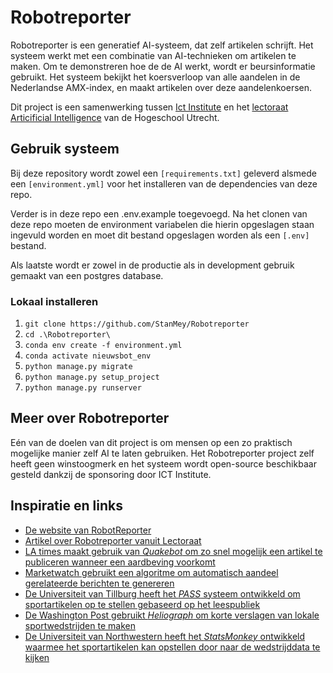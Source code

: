 # Robotreporter
Robotreporter is een generatief AI-systeem, dat zelf artikelen schrijft. Het systeem werkt met een combinatie van AI-technieken om artikelen te maken. Om te demonstreren hoe de de AI werkt, wordt er beursinformatie gebruikt. Het systeem bekijkt het koersverloop van alle aandelen in de Nederlandse AMX-index, en maakt artikelen over deze aandelenkoersen. 

Dit project is een samenwerking tussen [Ict Institute](https://ictinstitute.nl/ "Home ICT Institute") en het [lectoraat Articificial Intelligence](https://www.hu.nl/onderzoek/artificial-intelligence "Home lectoraat") van de Hogeschool Utrecht.

## Gebruik systeem
Bij deze repository wordt zowel een `[requirements.txt]` geleverd alsmede een `[environment.yml]` voor het installeren van de dependencies van deze repo.

Verder is in deze repo een .env.example toegevoegd. Na het clonen van deze repo moeten de environment variabelen die hierin opgeslagen staan ingevuld worden en moet dit bestand opgeslagen worden als een `[.env]` bestand.

Als laatste wordt er zowel in de productie als in development gebruik gemaakt van een postgres database.

### Lokaal installeren
1. `git clone https://github.com/StanMey/Robotreporter`
2. `cd .\Robotreporter\`
3. `conda env create -f environment.yml`
4. `conda activate nieuwsbot_env`
5. `python manage.py migrate`
6. `python manage.py setup_project`
7. `python manage.py runserver`
   

## Meer over Robotreporter
Eén van de doelen van dit project is om mensen op een zo praktisch mogelijke manier zelf AI te laten gebruiken. Het Robotreporter project zelf heeft geen winstoogmerk en het systeem wordt open-source beschikbaar gesteld dankzij de sponsoring door ICT Institute.

## Inspiratie en links
- [De website van RobotReporter](https://www.robotreporter.nl/)
- [Artikel over Robotreporter vanuit Lectoraat](https://www.hu.nl/onderzoek/projecten/robotreporter-onderzoek-naar-generatieve-ai-systemen)
- [LA times maakt gebruik van _Quakebot_ om zo snel mogelijk een artikel te publiceren wanneer een aardbeving voorkomt](https://www.hu.nl/onderzoek/projecten/robotreporter-onderzoek-naar-generatieve-ai-systemen)
- [Marketwatch gebruikt een algoritme om automatisch aandeel gerelateerde berichten te genereren](https://www.marketwatch.com/author/marketwatch-automation?mod=MW_author_byline)
- [De Universiteit van Tillburg heeft het _PASS_ systeem ontwikkeld om sportartikelen op te stellen gebaseerd op het leespubliek](https://research.tilburguniversity.edu/en/publications/pass-a-dutch-data-to-text-system-for-soccer-targeted-towards-spec)
- [De Washington Post gebruikt _Heliograph_ om korte verslagen van lokale sportwedstrijden te maken](https://www.washingtonpost.com/pr/wp/2017/09/01/the-washington-post-leverages-heliograf-to-cover-high-school-football/)
- [De Universiteit van Northwestern heeft het _StatsMonkey_ ontwikkeld waarmee het sportartikelen kan opstellen door naar de wedstrijddata te kijken](https://www.semanticscholar.org/paper/StatsMonkey%3A-A-Data-Driven-Sports-Narrative-Writer-Allen-Templon/6063b014018b6d2655053f9739613473406ff6df#paper-header)
